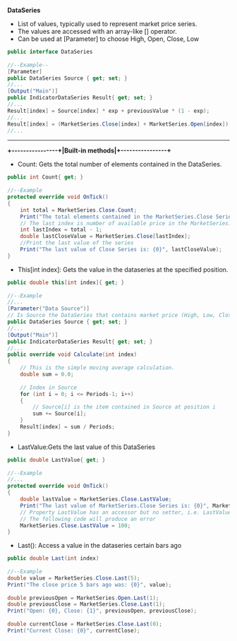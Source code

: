 **DataSeries**
* List of values, typically used to represent market price series.
* The values are accessed with an array-like [] operator.
* Can be used at [Parameter] to choose High, Open, Close, Low
```cs
public interface DataSeries
 
//--Example--
[Parameter]
public DataSeries Source { get; set; }
//...
[Output("Main")]        
public IndicatorDataSeries Result{ get; set; }
//...
Result[index] = Source[index] * exp + previousValue * (1 - exp);
//...
Result[index] = (MarketSeries.Close[index] + MarketSeries.Open[index]) / 2;
//...
```
---
**+----------------+|Built-in methods|+----------------+**
* Count: Gets the total number of elements contained in the DataSeries.
```cs
public int Count{ get; }
    
//--Example
protected override void OnTick()
{
    int total = MarketSeries.Close.Count;
    Print("The total elements contained in the MarketSeries.Close Series is: {0}", total);
    // The last index is number of available price in the MarketSeries.Close
    int lastIndex = total - 1;    
    double lastCloseValue = MarketSeries.Close[lastIndex];
    //Print the last value of the series
    Print("The last value of Close Series is: {0}", lastCloseValue);
}
```
* This[int index]: Gets the value in the dataseries at the specified position.
```cs
public double this[int index]{ get; }
    
//--Example
//...
[Parameter("Data Source")]
// Is Source the DataSeries that contains market price (High, Low, Close, Open) that we need to choose from?
public DataSeries Source { get; set; }
//...
[Output("Main")]
public IndicatorDataSeries Result{ get; set; }
//...
public override void Calculate(int index)
{
    // This is the simple moving average calculation.
    double sum = 0.0;
    
    // Index in Source
    for (int i = 0; i <= Periods-1; i++)
    {
        // Source[i] is the item contained in Source at position i
        sum += Source[i];
    }
    Result[index] = sum / Periods;
}
```
* LastValue:Gets the last value of this DataSeries
```cs
public double LastValue{ get; }
    
//--Example
//...
protected override void OnTick()
{
    double lastValue = MarketSeries.Close.LastValue;
    Print("The last value of MarketSeries.Close Series is: {0}", MarketSeries.Close.LastValue);
    // Property LastValue has an accessor but no setter, i.e. LastValue can be retrieved but not set.
    // The following code will produce an error
    MarketSeries.Close.LastValue = 100;
}
```
* Last(): Access a value in the dataseries certain bars ago
```cs
public double Last(int index)
    
//--Example
double value = MarketSeries.Close.Last(5);
Print("The close price 5 bars ago was: {0}", value);
    
double previousOpen = MarketSeries.Open.Last(1);
double previousClose = MarketSeries.Close.Last(1);  
Print("Open: {0}, Close: {1}", previousOpen, previousClose);
    
double currentClose = MarketSeries.Close.Last(0);
Print("Current Close: {0}", currentClose);
```
